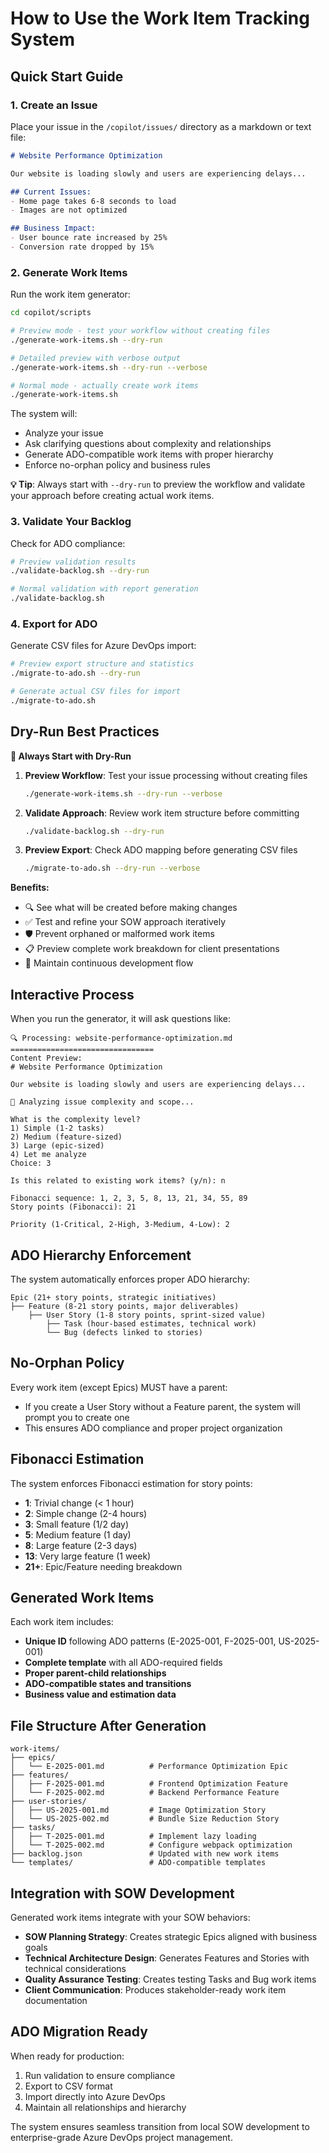 # How to Use the Work Item Tracking System

## Quick Start Guide

### 1. Create an Issue
Place your issue in the `/copilot/issues/` directory as a markdown or text file:

```markdown
# Website Performance Optimization

Our website is loading slowly and users are experiencing delays...

## Current Issues:
- Home page takes 6-8 seconds to load
- Images are not optimized

## Business Impact:
- User bounce rate increased by 25%
- Conversion rate dropped by 15%
```

### 2. Generate Work Items
Run the work item generator:

```bash
cd copilot/scripts

# Preview mode - test your workflow without creating files
./generate-work-items.sh --dry-run

# Detailed preview with verbose output
./generate-work-items.sh --dry-run --verbose

# Normal mode - actually create work items
./generate-work-items.sh
```

The system will:
- Analyze your issue
- Ask clarifying questions about complexity and relationships
- Generate ADO-compatible work items with proper hierarchy
- Enforce no-orphan policy and business rules

**💡 Tip**: Always start with `--dry-run` to preview the workflow and validate your approach before creating actual work items.

### 3. Validate Your Backlog
Check for ADO compliance:

```bash
# Preview validation results
./validate-backlog.sh --dry-run

# Normal validation with report generation
./validate-backlog.sh
```

### 4. Export for ADO
Generate CSV files for Azure DevOps import:

```bash
# Preview export structure and statistics
./migrate-to-ado.sh --dry-run

# Generate actual CSV files for import
./migrate-to-ado.sh
```

## Dry-Run Best Practices

**🧪 Always Start with Dry-Run**

1. **Preview Workflow**: Test your issue processing without creating files
   ```bash
   ./generate-work-items.sh --dry-run --verbose
   ```

2. **Validate Approach**: Review work item structure before committing
   ```bash
   ./validate-backlog.sh --dry-run
   ```

3. **Preview Export**: Check ADO mapping before generating CSV files
   ```bash
   ./migrate-to-ado.sh --dry-run --verbose
   ```

**Benefits:**
- 🔍 See what will be created before making changes
- ✅ Test and refine your SOW approach iteratively  
- 🛡️ Prevent orphaned or malformed work items
- 📋 Preview complete work breakdown for client presentations
- 🎯 Maintain continuous development flow

## Interactive Process

When you run the generator, it will ask questions like:

```
🔍 Processing: website-performance-optimization.md
================================
Content Preview:
# Website Performance Optimization

Our website is loading slowly and users are experiencing delays...

🤔 Analyzing issue complexity and scope...

What is the complexity level?
1) Simple (1-2 tasks)
2) Medium (feature-sized)  
3) Large (epic-sized)
4) Let me analyze
Choice: 3

Is this related to existing work items? (y/n): n

Fibonacci sequence: 1, 2, 3, 5, 8, 13, 21, 34, 55, 89
Story points (Fibonacci): 21

Priority (1-Critical, 2-High, 3-Medium, 4-Low): 2
```

## ADO Hierarchy Enforcement

The system automatically enforces proper ADO hierarchy:

```
Epic (21+ story points, strategic initiatives)
├── Feature (8-21 story points, major deliverables)
    ├── User Story (1-8 story points, sprint-sized value)
        ├── Task (hour-based estimates, technical work)
        └── Bug (defects linked to stories)
```

## No-Orphan Policy

Every work item (except Epics) MUST have a parent:
- If you create a User Story without a Feature parent, the system will prompt you to create one
- This ensures ADO compliance and proper project organization

## Fibonacci Estimation

The system enforces Fibonacci estimation for story points:
- **1**: Trivial change (< 1 hour)
- **2**: Simple change (2-4 hours)
- **3**: Small feature (1/2 day)
- **5**: Medium feature (1 day)
- **8**: Large feature (2-3 days)
- **13**: Very large feature (1 week)
- **21+**: Epic/Feature needing breakdown

## Generated Work Items

Each work item includes:
- **Unique ID** following ADO patterns (E-2025-001, F-2025-001, US-2025-001)
- **Complete template** with all ADO-required fields
- **Proper parent-child relationships**
- **ADO-compatible states and transitions**
- **Business value and estimation data**

## File Structure After Generation

```
work-items/
├── epics/
│   └── E-2025-001.md          # Performance Optimization Epic
├── features/
│   ├── F-2025-001.md          # Frontend Optimization Feature
│   └── F-2025-002.md          # Backend Performance Feature
├── user-stories/
│   ├── US-2025-001.md         # Image Optimization Story
│   └── US-2025-002.md         # Bundle Size Reduction Story
├── tasks/
│   ├── T-2025-001.md          # Implement lazy loading
│   └── T-2025-002.md          # Configure webpack optimization
├── backlog.json               # Updated with new work items
└── templates/                 # ADO-compatible templates
```

## Integration with SOW Development

Generated work items integrate with your SOW behaviors:
- **SOW Planning Strategy**: Creates strategic Epics aligned with business goals
- **Technical Architecture Design**: Generates Features and Stories with technical considerations
- **Quality Assurance Testing**: Creates testing Tasks and Bug work items
- **Client Communication**: Produces stakeholder-ready work item documentation

## ADO Migration Ready

When ready for production:
1. Run validation to ensure compliance
2. Export to CSV format
3. Import directly into Azure DevOps
4. Maintain all relationships and hierarchy

The system ensures seamless transition from local SOW development to enterprise-grade Azure DevOps project management.
